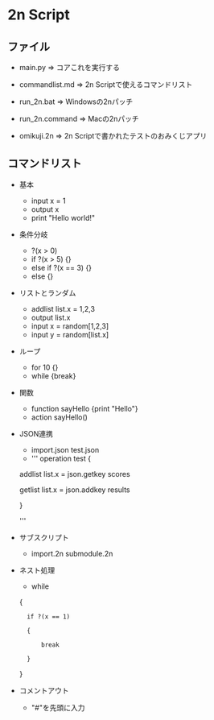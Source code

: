 # 2n Script

## ファイル

- main.py => コアこれを実行する

- commandlist.md => 2n Scriptで使えるコマンドリスト

- run_2n.bat => Windowsの2nパッチ

- run_2n.command => Macの2nパッチ

- omikuji.2n => 2n Scriptで書かれたテストのおみくじアプリ

## コマンドリスト

- 基本
    - input x = 1
    - output x
    - print "Hello world!"

- 条件分岐
    - ?(x > 0)
    - if ?(x > 5) {}
    - else if ?(x == 3) {}
    - else {}

- リストとランダム
    - addlist list.x = 1,2,3
    - output list.x
    - input x = random[1,2,3]
    - input y = random[list.x]

- ループ
    - for 10 {}
    - while {break}

- 関数
    - function sayHello {print "Hello"}
    - action sayHello()

- JSON連携
    - import.json test.json
    - '''
    operation test {

    addlist list.x = json.getkey scores

    getlist list.x = json.addkey results

    }

    '''

- サブスクリプト
    - import.2n submodule.2n

- ネスト処理
    - while

    {

        if ?(x == 1)

        {

            break

        }

    }


- コメントアウト
    - "#"を先頭に入力